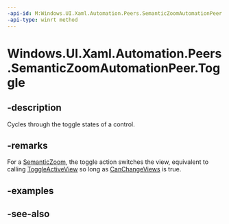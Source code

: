 ```yaml
---
-api-id: M:Windows.UI.Xaml.Automation.Peers.SemanticZoomAutomationPeer.Toggle
-api-type: winrt method
---
```


<!-- Method syntax
public void Toggle()
-->

# Windows.UI.Xaml.Automation.Peers.SemanticZoomAutomationPeer.Toggle

## -description
Cycles through the toggle states of a control.



## -remarks
For a [SemanticZoom](../windows.ui.xaml.controls/semanticzoom.md), the toggle action switches the view, equivalent to calling [ToggleActiveView](../windows.ui.xaml.controls/semanticzoom_toggleactiveview_1246922025.md) so long as [CanChangeViews](../windows.ui.xaml.controls/semanticzoom_canchangeviews.md) is true.

## -examples

## -see-also
